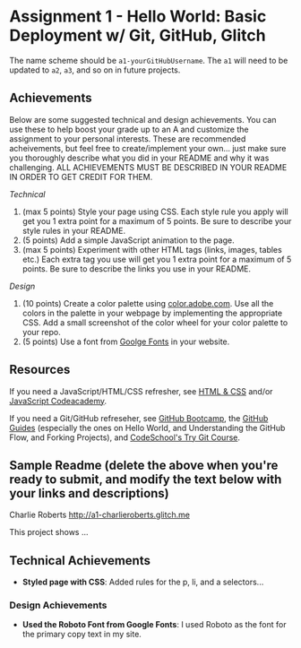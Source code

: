 Assignment 1 - Hello World: Basic Deployment w/ Git, GitHub, Glitch
===


The name scheme should be `a1-yourGitHubUsername`.
The `a1` will need to be updated to `a2`, `a3`, and so on in future projects.

Achievements
---
Below are some suggested technical and design achievements. You can use these to help boost your grade up to an A and customize the assignment to your personal interests. These are recommended acheivements, but feel free to create/implement your own... just make sure you thoroughly describe what you did in your README and why it was challenging. ALL ACHIEVEMENTS MUST BE DESCRIBED IN YOUR README IN ORDER TO GET CREDIT FOR THEM.

*Technical*
1. (max 5 points) Style your page using CSS. Each style rule you apply will get you 1 extra point for a maximum of 5 points. Be sure to describe your style rules in your README.
2. (5 points) Add a simple JavaScript animation to the page.
3. (max 5 points) Experiment with other HTML tags (links, images, tables etc.) Each extra tag you use will get you 1 extra point for a maximum of 5 points. Be sure to describe the links you use in your README.

*Design*
1. (10 points) Create a color palette using [color.adobe.com](https://color.adobe.com). Use all the colors in the palette in your webpage by implementing the appropriate CSS. Add a small screenshot of the color wheel for your color palette to your repo.
2. (5 points) Use a font from [Goolge Fonts](https://fonts.google.com) in your website.

Resources
---

If you need a JavaScript/HTML/CSS refresher, see [HTML & CSS](https://wpi.primo.exlibrisgroup.com/discovery/fulldisplay?docid=alma9936730811904746&context=L&vid=01WPI_INST:Default&lang=en&search_scope=MyInst_and_CI&adaptor=Local%20Search%20Engine&tab=Everything&query=any,contains,Jon%20Duckett&offset=0) and/or [JavaScript Codeacademy](https://www.codecademy.com/en/tracks/javascript).

If you need a Git/GitHub refreseher, see [GitHub Bootcamp](https://help.github.com/categories/bootcamp/), the [GitHub Guides](https://guides.github.com/) (especially the ones on Hello World, and Understanding the GitHub Flow, and Forking Projects), and [CodeSchool's Try Git Course](https://www.codeschool.com/courses/try-git).

Sample Readme (delete the above when you're ready to submit, and modify the text below with your links and descriptions)
---

Charlie Roberts
http://a1-charlieroberts.glitch.me

This project shows ...

## Technical Achievements
- **Styled page with CSS**: Added rules for the p, li, and a selectors...

### Design Achievements
- **Used the Roboto Font from Google Fonts**: I used Roboto as the font for the primary copy text in my site.
